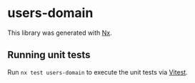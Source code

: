 # users-domain

This library was generated with [Nx](https://nx.dev).

## Running unit tests

Run `nx test users-domain` to execute the unit tests via [Vitest](https://vitest.dev/).
